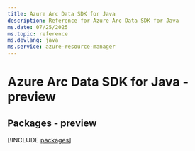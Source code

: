 ```yaml
---
title: Azure Arc Data SDK for Java
description: Reference for Azure Arc Data SDK for Java
ms.date: 07/25/2025
ms.topic: reference
ms.devlang: java
ms.service: azure-resource-manager
---
```

# Azure Arc Data SDK for Java - preview
## Packages - preview
[!INCLUDE [packages](arc-data-index.md)]